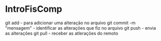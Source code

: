 # IntroFisComp
git add <arquivo> - para adicionar uma alteração no arquivo
git commit -m "mensagem" - identificar as alterações que fiz no arquivo
git push - envia as alterações 
git pull - receber as atlerações do remoto

